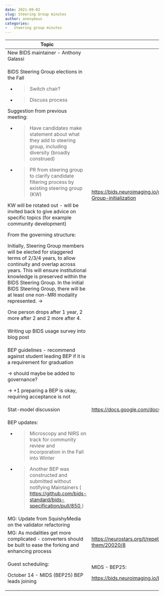 ```yaml
---
date: 2021-09-02
slug: Steering Group minutes
author: anonymous
categories:
-   steering group minutes
---
```


<!-- more -->

<table>
 <thead>
  <tr class="header">
   <th>
    Topic
   </th>
   <th>
    Relevant Links
   </th>
  </tr>
 </thead>
 <tbody>
  <tr class="odd">
   <td>
    New BIDS maintainer - Anthony Galassi
   </td>
   <td>
   </td>
  </tr>
  <tr class="even">
   <td>
    <p>
     BIDS Steering Group elections in the Fall
    </p>
    <ul>
     <li>
      <blockquote>
       <p>
        Switch chair?
       </p>
      </blockquote>
     </li>
     <li>
      <blockquote>
       <p>
        Discuss process
       </p>
      </blockquote>
     </li>
    </ul>
    <p>
     Suggestion from previous meeting:
    </p>
    <ul>
     <li>
      <blockquote>
       <p>
        Have candidates make statement about what they add to steering group, including diversity (broadly construed)
       </p>
      </blockquote>
     </li>
     <li>
      <blockquote>
       <p>
        PR from steering group to clarify candidate filtering process by existing steering group (KW)
       </p>
      </blockquote>
     </li>
    </ul>
    <p>
     KW will be rotated out - will be invited back to give advice on specific topics (for example community development)
    </p>
    <p>
     From the governing structure:
    </p>
    <p>
     Initially, Steering Group members will be elected for staggered terms of 2/3/4 years, to allow continuity and overlap across years. This will ensure institutional knowledge is preserved within the BIDS Steering Group. In the initial BIDS Steering Group, there will be at least one non-MRI modality represented. -&gt;
    </p>
    <p>
     One person drops after 1 year, 2 more after 2 and 2 more after 4.
    </p>
   </td>
   <td>
    <a href="https://bids.neuroimaging.io/governance.html#c-Governance-ratification-and-BIDS-Steering-Group-initialization">
     <span class="underline">
      https://bids.neuroimaging.io/governance.html#c-Governance-ratification-and-BIDS-Steering-Group-initialization
     </span>
    </a>
   </td>
  </tr>
  <tr class="odd">
   <td>
    Writing up BIDS usage survey into blog post
   </td>
   <td>
   </td>
  </tr>
  <tr class="even">
   <td>
    <p>
     BEP guidelines - recommend against student leading BEP if it is a requirement for graduation
    </p>
    <p>
     -&gt; should maybe be added to governance?
    </p>
    <p>
     -&gt; +1 preparing a BEP is okay, requiring acceptance is not
    </p>
   </td>
   <td>
   </td>
  </tr>
  <tr class="odd">
   <td>
    Stat-model discussion
   </td>
   <td>
    <a href="https://docs.google.com/document/d/1bq5eNDHTb6Nkx3WUiOBgKvLNnaa5OMcGtD0AZ9yms2M/edit">
     <span class="underline">
      https://docs.google.com/document/d/1bq5eNDHTb6Nkx3WUiOBgKvLNnaa5OMcGtD0AZ9yms2M/edit
     </span>
    </a>
   </td>
  </tr>
  <tr class="even">
   <td>
    <p>
     BEP updates:
    </p>
    <ul>
     <li>
      <blockquote>
       <p>
        Microscopy and NIRS on track for community review and incorporation in the Fall into Winter
       </p>
      </blockquote>
     </li>
     <li>
      <blockquote>
       <p>
        Another BEP was constructed and submitted without notifying Maintainers (
        <a href="https://github.com/bids-standard/bids-specification/pull/850">
         <span class="underline">
          https://github.com/bids-standard/bids-specification/pull/850
         </span>
        </a>
        )
       </p>
      </blockquote>
     </li>
    </ul>
   </td>
   <td>
   </td>
  </tr>
  <tr class="odd">
   <td>
    MG: Update from SquishyMedia on the validator refactoring
   </td>
   <td>
   </td>
  </tr>
  <tr class="even">
   <td>
    MG: As modalities get more complicated - converters should be built to ease the forking and enhancing process
   </td>
   <td>
    <a href="https://neurostars.org/t/repetitiontime-parameters-what-are-they-and-where-to-find-them/20020/8">
     <span class="underline">
      https://neurostars.org/t/repetitiontime-parameters-what-are-they-and-where-to-find-them/20020/8
     </span>
    </a>
   </td>
  </tr>
  <tr class="odd">
   <td>
    <p>
     Guest scheduling:
    </p>
    <p>
     October 14 - MIDS (BEP25) BEP leads joining
    </p>
   </td>
   <td>
    <p>
     MIDS - BEP25:
    </p>
    <p>
     <a href="https://bids.neuroimaging.io/bep025">
      <span class="underline">
       https://bids.neuroimaging.io/bep025
      </span>
     </a>
    </p>
   </td>
  </tr>
 </tbody>
</table>
